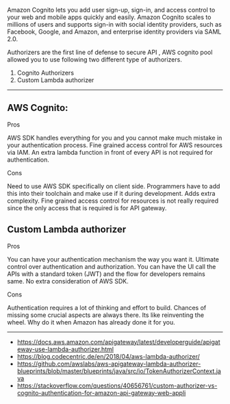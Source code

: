 Amazon Cognito lets you add user sign-up, sign-in, and access control to your web and mobile apps quickly and easily. Amazon Cognito scales to millions of users and supports sign-in with social identity providers, such as Facebook, Google, and Amazon, and enterprise identity providers via SAML 2.0.

Authorizers are the first line of defense to secure API , AWS cognito pool allowed you to use following two different type of authorizers.

1. Cognito Authorizers
2. Custom Lambda authorizer

-----------------------------------------------------------------------------------------

## AWS Cognito:

Pros

AWS SDK handles everything for you and you cannot make much mistake in your authentication process.
Fine grained access control for AWS resources via IAM.
An extra lambda function in front of every API is not required for authentication.

Cons

Need to use AWS SDK specifically on client side. Programmers have to add this into their toolchain and make use if it during development. Adds extra complexity.
Fine grained access control for resources is not really required since the only access that is required is for API gateway.

## Custom Lambda authorizer

Pros

You can have your authentication mechanism the way you want it. Ultimate control over authentication and authorization.
You can have the UI call the APIs with a standard token (JWT) and the flow for developers remains same. No extra consideration of AWS SDK.

Cons

Authentication requires a lot of thinking and effort to build.
Chances of missing some crucial aspects are always there.
Its like reinventing the wheel. Why do it when Amazon has already done it for you.


-------------------------------------------------------------------------------------------------------
- https://docs.aws.amazon.com/apigateway/latest/developerguide/apigateway-use-lambda-authorizer.html
- https://blog.codecentric.de/en/2018/04/aws-lambda-authorizer/
- https://github.com/awslabs/aws-apigateway-lambda-authorizer-blueprints/blob/master/blueprints/java/src/io/TokenAuthorizerContext.java
- https://stackoverflow.com/questions/40656761/custom-authorizer-vs-cognito-authentication-for-amazon-api-gateway-web-appli
